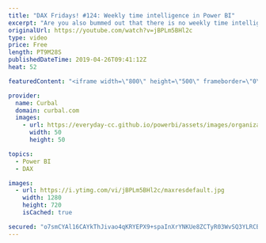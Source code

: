 ```yaml
---
title: "DAX Fridays! #124: Weekly time intelligence in Power BI"
excerpt: "Are you also bummed out that there is no weekly time intelligence in DAX? Believe it or not, creating weekly calculations is easier than you think, and I show you how in this edition of #DAXfridays.   #DAX #Powerbi #curbal    Are you in a hurry? Skip the talk and go right to it:  01:06 Calculate Weekly"
originalUrl: https://youtube.com/watch?v=jBPLm5BHl2c
type: video
price: Free
length: PT9M28S
publishedDateTime: 2019-04-26T09:41:12Z
heat: 52

featuredContent: "<iframe width=\"800\" height=\"500\" frameborder=\"0\" src=\"https://www.youtube.com/embed/jBPLm5BHl2c\" allow=\"accelerometer; autoplay; encrypted-media; gyroscope; picture-in-picture\" allowfullscreen></iframe>"

provider:
  name: Curbal
  domain: curbal.com
  images:
    - url: https://everyday-cc.github.io/powerbi/assets/images/organizations/curbal.com-50x50.jpg
      width: 50
      height: 50

topics:
  - Power BI
  - DAX

images:
  - url: https://i.ytimg.com/vi/jBPLm5BHl2c/maxresdefault.jpg
    width: 1280
    height: 720
    isCached: true

secured: "o7smCYAl16CAYkThJivao4qKRYEPX9+spaInXrYNKUe8ZCTyR03WvSQ3YLRCBmWitnFgWzg0cPfEhw8fT5jGQQr27vJ4YBdnQPd+5W3BSb6G0Xht63On9WjQeiPP7e2IL6NyTyuTtKhPmDpKQ37S7oJQPE9s3Yd+tDE/1gb7vLxE5/8aBZFtiDOVbL3mCEN8D7BWcarn2+wDHdMCt2HrIUBFHSCknYaF1E++zuaRoLc3QL2v5dKYlLh4pgLZpnqf5tsqpbhf1CJhMGpOLbreRDVF801opjQeRRgGrQKVraoSRZ0z7EBGOaVLUVMhcbkAeTT5rgNYUMxYOhEEB/j/dKv/Eh9UxFkuKSvIINp07VS4eIJbANdzevHn31vXam2R087grs5P+Tvt3qdkxQ2KmH8lViY8X12gu6C33h6umMU=;0GXe7jntL0sR7LrT0potiQ=="
---
```



